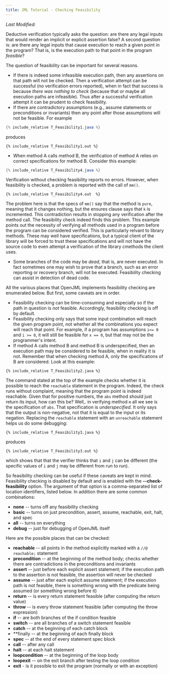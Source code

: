 ```yaml
---
title: JML Tutorial - Checking Feasibility
---
```

<i>Last Modified: <script type="text/javascript"> document.write(new Date(document.lastModified).toUTCString())</script></i>

Deductive verification typically asks the question: are there any legal inputs that would render an implicit or explicit assertion false?  A second question is: are there any legal inputs that cause execution to reach a given point in the program? That is, is the execution path to that point in the program _feasible_?

The question of feasibility can be important for several reasons.
* If there is indeed some infeasible execution path, then any assertions on that path will not be checked. Then a verification attempt can be successful (no verification errors reported), when in fact that success is because _there was nothing to check_ (because that or maybe all execution paths are infeasible). Thus after a successful verification attempt it can be prudent to check feasibility.
* If there are contradictory assumptions (e.g., assume statements or preconditions or invariants) then any point after those assumptions will not be feasible.
For example
```java
{% include_relative T_Feasibility1.java %}
```
produces
```
{% include_relative T_Feasibility1.out %}
```
* When method A calls method B, the verification of method A relies on correct specifications for method B. Consider this example:
```java
{% include_relative T_Feasibility4.java %}
```
Verification without checking feasibility reports no errors. However, when feasibility is checked, a problem is reported with the call of `mm()`. 
```
{% include_relative T_Feasibility4.out  %}
```
The problem here is that the specs of `mm()` say that the method is `pure`, meaning that it changes nothing, but the ensures clause says that `k` is incremented. 
This contradiction results in stopping any verification after the method call. The feasibility check indeed finds this problem.
This example points out the necessity of verifying all methods used in a program before the program can be considered verified. This is particularly relvant to library methods. These may well have specifications, but a typical client of the library will be forced to trust these specifications and will not have the source code to even attempt a verification of the library cmethods the client uses.
* Some branches of the code may be _dead_, that is, are never executed. In fact sometimes one may wish to prove that a branch, such as an error reporting or recovery branch, will not be executed. Feasibility checking can assist in detection of dead code.

All the various places that OpenJML implements feasibility checking are enumerated below. But first, some caveats are in order.
* Feasibility checking can be time-consuming and especially so if the path in question is _not_ feasible. Accordingly, feasibility checking is off by default.
* Feasibility checking only says that some input combination will reach the given program point, not whether all the combinations you expect will reach that point. For example, if a program
has assumptions `i<= 0` and `i >= 0`, it will still be feasible for `x == 0`, but that may not be the programmer's intent.
* If method A calls method B and method B is underspecified, then an execution path may be considered to be feasible, when in reality it is  not.
Remember that when checking method A, only the specifications of B are considered. Look at this example:
```
{% include_relative T_Feasibility2.java %}
```
The command stated at the top of the example checks whether it is possible to reach the `reachable` statement in the program. Indeed, the check runs without complaint, meaning that the program point is indeed reachable. Given that for positive numbers, the `abs` method should just return its input, how can this be? Well,. in verifying method `m` all we see is the specification of `abs`. That specification is _underspecified_. It only says that the output is non-negative, not that it is equal to the input or its negation. Replacing the `reachable` statement with an `unreachable` statement helps us do some debugging:
```
{% include_relative T_Feasibility3.java %}
```
produces
```
{% include_relative T_Feasibility3.out %}
```
which shows that that the verifier thinks that `i` and `j` can be different (the specific values of `i` and `j` may be different from run to run).

So feasibility checking can be useful if these caveats are kept in mind. Feasibility checking is disabled by default and is enabled with the **--check-feasibility** option. The argument of that option is a 
comma-separated list of location identifiers, listed below. In addition there are some common combinations:
* **none** -- turns off any feasibility checking
* **basic** -- turns on just precondition, assert, assume, reachable, exit, halt, and spec
* **all** -- turns on everything
* **debug** -- just for debugging of OpenJML itself

Here are the possible places that can be checked:
* **reachable** -- all points in the method explicitly marked with a `//@ reachable;` statement
* **precondition** -- at the beginning of the method body; checks whether there are contradictions in the preconditions and invariants
* **assert** -- just before each explicit assert statement; if the execution path to the assertion is not feasible, the assertion will never be checked
* **assume** -- just after each explicit assume statement; if the execution path is not feasible, there is something wrong with the predicate being assumed (or something wrong before it)
* **return** -- is every return statement feasible (after computing the return value)
* **throw** -- is every throw statement feasible (after computing the throw expression)
* **if** -- are both branches of the if condition feasible
* **switch** -- are all branches of a switch statement feasible
* **catch** -- at the beginning of each catch block
* **finally -- at the beginning of each finally block
* **spec** --  at the end of every statement spec block
* **call** -- after any call
* **halt** -- at each halt statement
* **loopcondition** -- at the beginning of the loop body
* **loopexit** -- on the exit branch after testing the loop condition
* **exit** - is it possible to exit the program (normally or with an exception)


